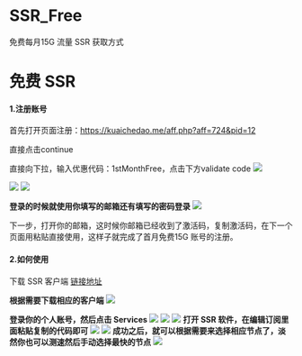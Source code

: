 # SSR_Free
免费每月15G 流量 SSR 获取方式

# 免费 SSR
#### 1.注册账号
首先打开页面注册：https://kuaichedao.me/aff.php?aff=724&pid=12

直接点击continue

 

直接向下拉，输入优惠代码：1stMonthFree，点击下方validate code
![](https://raw.githubusercontent.com/itgoyo/PicGoRes/master/img/20190612082050.png)

![](https://raw.githubusercontent.com/itgoyo/PicGoRes/master/img/20190612082412.png)
![](https://raw.githubusercontent.com/itgoyo/PicGoRes/master/img/20190612082814.png)

**登录的时候就使用你填写的邮箱还有填写的密码登录**
![](https://raw.githubusercontent.com/itgoyo/PicGoRes/master/img/20190612083033.png)

下一步，打开你的邮箱，这时候你邮箱已经收到了激活码，复制激活码，在下一个页面用粘贴直接使用，这样子就完成了首月免费15G 账号的注册。
#### 2.如何使用

下载 SSR 客户端
[链接地址]([https://whaleblue.zendesk.com/hc/zh-tw/articles/360004851691-%E8%80%81%E7%94%A8%E6%88%B7%E6%B5%81%E9%87%8F%E5%85%8D%E8%B2%BB%E5%8D%87%E7%B4%9A](https://whaleblue.zendesk.com/hc/zh-tw/articles/360004851691-%E8%80%81%E7%94%A8%E6%88%B7%E6%B5%81%E9%87%8F%E5%85%8D%E8%B2%BB%E5%8D%87%E7%B4%9A))

**根据需要下载相应的客户端**
![](https://raw.githubusercontent.com/itgoyo/PicGoRes/master/img/20190612084012.png)

**登录你的个人账号，然后点击 Services**
![](https://raw.githubusercontent.com/itgoyo/PicGoRes/master/img/20190612083419.png)
![](https://raw.githubusercontent.com/itgoyo/PicGoRes/master/img/20190612083518.png)
![](https://raw.githubusercontent.com/itgoyo/PicGoRes/master/img/20190612083715.png)
**打开 SSR 软件，在编辑订阅里面粘贴复制的代码即可**
![](https://raw.githubusercontent.com/itgoyo/PicGoRes/master/img/20190612084308.png)
![](https://raw.githubusercontent.com/itgoyo/PicGoRes/master/img/20190612084426.png)
**成功之后，就可以根据需要来选择相应节点了，淡然你也可以测速然后手动选择最快的节点**
![](https://raw.githubusercontent.com/itgoyo/PicGoRes/master/img/20190612084524.png)

